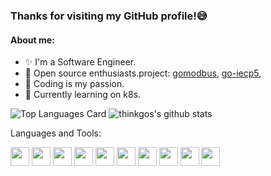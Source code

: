 ### Thanks for visiting my GitHub profile!:sweat_smile:

#### About me:

- :sparkles: I'm a Software Engineer.
- :star2: Open source enthusiasts.project: [gomodbus](https://github.com/thinkgos/gomodbus), [go-iecp5](https://github.com/thinkgos/go-iecp5),
- :yellow_heart: Coding is my passion.
- :dizzy: Currently learning on k8s.

![Top Languages Card](https://github-readme-stats.vercel.app/api/top-langs/?username=thinkgos&theme=radical&hide=html)
![thinkgos's github stats](https://github-readme-stats.vercel.app/api?username=thinkgos&show_icons=true&include_all_commits=false&count_private=true&theme=radical&line_height=40)

Languages and Tools:  

<code><img height="30" src="https://raw.githubusercontent.com/thinkgos/thinkgos/master/asserts/golang.jpeg"></code>
<code><img height="30" src="https://raw.githubusercontent.com/thinkgos/thinkgos/master/asserts/c.jpeg"></code>
<code><img height="30" src="https://raw.githubusercontent.com/thinkgos/thinkgos/master/asserts/bash.jpg"></code>
<code><img height="30" src="https://raw.githubusercontent.com/thinkgos/thinkgos/master/asserts/rust.png"></code>
<code><img height="30" src="https://raw.githubusercontent.com/thinkgos/thinkgos/master/asserts/goland.png"></code>
<code><img height="30" src="https://raw.githubusercontent.com/thinkgos/thinkgos/master/asserts/clion.png"></code>
<code><img height="30" src="https://raw.githubusercontent.com/thinkgos/thinkgos/master/asserts/docker.jpg"></code>
<code><img height="30" src="https://raw.githubusercontent.com/thinkgos/thinkgos/master/asserts/linux.jpg"></code>
<code><img height="30" src="https://raw.githubusercontent.com/thinkgos/thinkgos/master/asserts/visual-studio-code.png"></code>
<code><img height="30" src="https://raw.githubusercontent.com/thinkgos/thinkgos/master/asserts/typora.jpg"></code>
